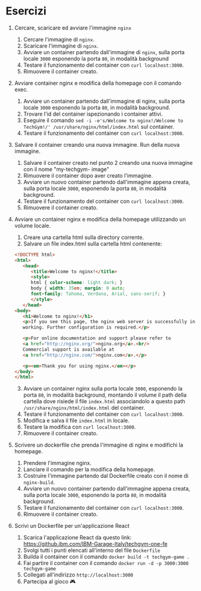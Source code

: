 # Esercizi

1. Cercare, scaricare ed avviare l'immagine `nginx`
   1. Cercare l'immagine di `nginx`.
   2. Scaricare l'immagine di `nginx`.
   3. Avviare un container partendo dall'immagine di `nginx`, sulla porta locale `3000` esponendo la porta `80`, in modalità background
   4. Testare il funzionamento del container con  `curl localhost:3000`.
   5. Rimuovere il container creato.
 
2. Avviare container nginx e modifica della homepage con il comando exec.
   1. Avviare un container partendo dall'immagine di nginx, sulla porta locale `3000` esponendo la porta `80`, in modalità background.
   2. Trovare l'id del container ispezionando i container attivi.
   3. Eseguire il comando `sed -i -e's/Welcome to nginx!/Welcome to TechGym!/' /usr/share/nginx/html/index.html` sul container.
   4. Testare il funzionamento del container con  `curl localhost:3000`.
  
3. Salvare il container creando una nuova immagine. Run della nuova immagine.
   1. Salvare il container creato nel punto 2 creando una nuova immagine con il nome "my-techgym-  image"
   2. Rimuovere il container dopo aver creato l'immagine.
   3. Avviare un nuovo container partendo dall'immagine appena creata, sulla porta locale `3000`, esponendo la porta `80`, in modalità background.
   4. Testare il funzionamento del container con  `curl localhost:3000`.
   5. Rimuovere il container creato.
  
4. Avviare un container nginx e modifica della homepage utilizzando un volume locale.
   1. Creare una cartella html sulla directory corrente.
   2. Salvare un file index.html sulla cartella html contenente:
   ```html
   <!DOCTYPE html>
   <html>
      <head>
         <title>Welcome to nginx!</title>
         <style>
         html { color-scheme: light dark; }
         body { width: 35em; margin: 0 auto;
         font-family: Tahoma, Verdana, Arial, sans-serif; }
         </style>
      </head>
   <body>
      <h1>Welcome to nginx!</h1>
      <p>If you see this page, the nginx web server is successfully installed and
      working. Further configuration is required.</p>

      <p>For online documentation and support please refer to
      <a href="http://nginx.org/">nginx.org</a>.<br/>
      Commercial support is available at
      <a href="http://nginx.com/">nginx.com</a>.</p>

      <p><em>Thank you for using nginx.</em></p>
   </body>
   </html>
   ```
   3. Avviare un container nginx sulla porta locale `3000`, esponendo la porta `80`, in modalità background, montando il volume il path della cartella dove risiede il file `index.html` associandolo a questo path `/usr/share/nginx/html/index.html` del container.
   4. Testare il funzionamento del container con  `curl localhost:3000`.
   5. Modifica e salva il file `index.html` in locale.
   6. Testare la modifica con  `curl localhost:3000`.
   7. Rimuovere il container creato.
 
5. Scrivere un dockerfile che prenda l'immagine di nginx e modifichi la homepage. 
   1. Prendere l'immagine nginx.
   2. Lanciare il comando per la modifica della homepage.
   3. Costruire l'immagine partendo dal Dockerfile creato con il nome di `nginx-build`.
   4. Avviare un nuovo container partendo dall'immagine appena creata, sulla porta locale `3000`, esponendo la porta `80`, in modalità background.
   5. Testare il funzionamento del container con  `curl localhost:3000`.
   6. Rimuovere il container creato.

6. Scrivi un Dockerfile per un'applicazione React
   1. Scarica l'applicazione React da questo link: https://github.ibm.com/IBM-Garage-Italy/techgym-one-fe
   2. Svolgi tutti i punti elencati all'interno del file `Dockerfile`
   4. Builda il container con il comando `docker build -t techgym-game .`
   5. Fai partire il container con il comando `docker run -d -p 3000:3000 techgym-game`
   6. Collegati all'indirizzo `http://localhost:3000`
   7. Partecipa al gioco 🎮
